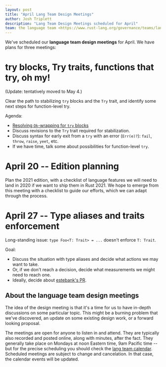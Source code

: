 ```yaml
---
layout: post
title: "April Lang Team Design Meetings"
author: Josh Triplett
description: "Lang Team Design Meetings scheduled for April"
team: the language team <https://www.rust-lang.org/governance/teams/lang>
---
```


We've scheduled our **language team design meetings** for April. We have plans
for three meetings:

# try blocks, Try traits, functions that try, oh my!

(Update: tentatively moved to May 4.)

Clear the path to stabilizing `try` blocks and the `Try` trait, and identify
some next steps for function-level try.

Agenda:

* [Resolving `Ok`-wrapping for `try`
  blocks](https://github.com/rust-lang/rust/issues/70941)
* Discuss revisions to the `Try` trait required for stabilization.
* Discuss syntax for early exit from a `try` with an error (`Err(e)?`): `fail`,
  `throw`, `raise`, `yeet`, etc.
* If we have time, talk some about possibilities for function-level `try`.

# April 20 -- Edition planning

Plan the 2021 edition, with a checklist of language features we will need to
land in 2020 if we want to ship them in Rust 2021. We hope to emerge from this
meeting with a checklist to guide our efforts, which we can adapt through the
process.

# April 27 -- Type aliases and traits enforcement

Long-standing issue: `type Foo<T: Trait> = ...` doesn't enforce `T: Trait`.

Goal:

* Discuss the situation with type aliases and decide what actions we may want
  to take.
* Or, if we don't reach a decision, decide what measurements we might need to
  reach one.
* Ideally, decide about [estebank's
  PR](https://github.com/rust-lang/rust/pull/69741).

## About the language team design meetings

The idea of the design meeting is that it's a time for us to have in-depth
discussions on some particular topic. This might be a burning problem that
we've discovered, an update on some existing design work, or a forward looking
proposal.

The meetings are open for anyone to listen in and attend. They are typically
also recorded and posted online, along with minutes, after the fact. They
generally take place on Mondays at noon Eastern time, 9am Pacific time -- but
for the precise scheduling you should check the [lang team calendar]. Scheduled
meetings are subject to change and cancelation. In that case, the calendar
events will be updated.

[lang team calendar]: https://github.com/rust-lang/lang-team/#meeting-calendar
